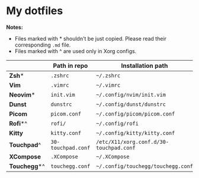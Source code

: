# My dotfiles

**Notes:**

- Files marked with \* shouldn't be just copied. Please read their corresponding `.md` file.
- Files marked with \^ are used only in Xorg configs.

|                  | Path in repo       | Installation path                       |
| ---------------- | ------------------ | --------------------------------------- |
| **Zsh**\*        | `.zshrc`           | `~/.zshrc`                              |
| **Vim**          | `.vimrc`           | `~/.vimrc`                              |
| **Neovim**\*     | `init.vim`         | `~/.config/nvim/init.vim`               |
| **Dunst**        | `dunstrc`          | `~/.config/dunst/dunstrc`               |
| **Picom**        | `picom.conf`       | `~/.config/picom/picom.conf`            |
| **Rofi**\*\^     | `rofi/`            | `~/.config/rofi`                        |
| **Kitty**        | `kitty.conf`       | `~/.config/kitty/kitty.conf`            |
| **Touchpad**\^   | `30-touchpad.conf` | `/etc/X11/xorg.conf.d/30-touchpad.conf` |
| **XCompose**     | `.XCompose`        | `~/.XCompose`                           |
| **Touchegg**\*\^ | `touchegg.conf`    | `~/.config/touchegg/touchegg.conf`      |

